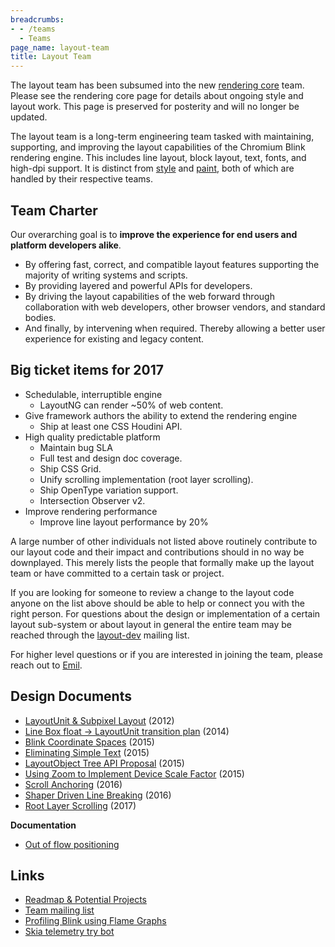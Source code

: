 ```yaml
---
breadcrumbs:
- - /teams
  - Teams
page_name: layout-team
title: Layout Team
---
```


The layout team has been subsumed into the new [rendering
core](//chromium.org/teams/rendering) team. Please see the rendering core page
for details about ongoing style and layout work.
This page is preserved for posterity and will no longer be updated.

The layout team is a long-term engineering team tasked with maintaining,
supporting, and improving the layout capabilities of the Chromium Blink
rendering engine. This includes line layout, block layout, text, fonts, and
high-dpi support. It is distinct from [style](/teams/style-team) and
[paint](/teams/paint-team), both of which are handled by their respective teams.

## Team Charter

Our overarching goal is to **improve the experience for end users and platform
developers alike**.

*   By offering fast, correct, and compatible layout features supporting
            the majority of writing systems and scripts.
*   By providing layered and powerful APIs for developers.
*   By driving the layout capabilities of the web forward through
            collaboration with web developers, other browser vendors, and
            standard bodies.
*   And finally, by intervening when required. Thereby allowing a better
            user experience for existing and legacy content.

## Big ticket items for 2017

*   Schedulable, interruptible engine
    *   LayoutNG can render ~50% of web content.
*   Give framework authors the ability to extend the rendering engine
    *   Ship at least one CSS Houdini API.
*   High quality predictable platform
    *   Maintain bug SLA
    *   Full test and design doc coverage.
    *   Ship CSS Grid.
    *   Unify scrolling implementation (root layer scrolling).
    *   Ship OpenType variation support.
    *   Intersection Observer v2.
*   Improve rendering performance
    *   Improve line layout performance by 20%

A large number of other individuals not listed above routinely contribute to our
layout code and their impact and contributions should in no way be downplayed.
This merely lists the people that formally make up the layout team or have
committed to a certain task or project.

If you are looking for someone to review a change to the layout code anyone on
the list above should be able to help or connect you with the right person. For
questions about the design or implementation of a certain layout sub-system or
about layout in general the entire team may be reached through the
[layout-dev](mailto:layout-dev@chromium.org) mailing list.

For higher level questions or if you are interested in joining the team, please
reach out to [Emil](mailto:eae@chromium.org).

## Design Documents

*   [LayoutUnit & Subpixel
            Layout](https://trac.webkit.org/wiki/LayoutUnit) (2012)
*   [Line Box float -&gt; LayoutUnit transition
            plan](https://docs.google.com/a/chromium.org/document/d/1fro9Drq78rYBwr6K9CPK-y0TDSVxlBuXl6A54XnKAyE/edit)
            (2014)
*   [Blink Coordinate
            Spaces](/developers/design-documents/blink-coordinate-spaces) (2015)
*   [Eliminating Simple
            Text](/teams/layout-team/eliminating-simple-text) (2015)
*   [LayoutObject Tree API
            Proposal](https://docs.google.com/document/d/1qc5Ni-TfCyvTi6DWBQQ_S_MWJlViJ-ikMEr1FSL0hRc/edit)
            (2015)
*   [Using Zoom to Implement Device Scale
            Factor](https://docs.google.com/document/d/1CZSCPzOYujdUMyChocwzOBPKxYAoTsEoezMye30Hdcs/)
            (2015)
*   [Scroll Anchoring](http:////bit.ly/scroll-anchoring) (2016)
*   [Shaper Driven Line
            Breaking](https://docs.google.com/document/d/1eMTBKTnWEMDu00uS2p8Xj-l9Pk7Kf0q5y3FbcCrWYjU/edit?usp=sharing)
            (2016)
*   [Root Layer
            Scrolling](https://docs.google.com/document/d/137p-8FcnRh3C3KXi_x4-fK-SOgj5qOMgarjsqQOn5QQ/)
            (2017)

**Documentation**

*   [Out of flow
            positioning](https://docs.google.com/document/d/1Qbgfx7vh2CTxa8CsYVS25tQWtkGdrN-D6TzPmYGZNtc/edit#heading=h.ndf3qdi6efu4)

## Links

*   [Readmap & Potential
            Projects](/teams/layout-team/potential-projects)
*   [Team mailing
            list](https://groups.google.com/a/chromium.org/forum/#!forum/layout-dev)
*   [Profiling Blink using Flame
            Graphs](/developers/profiling-flame-graphs)
*   [Skia telemetry try
            bot](http://skia-tree-status.appspot.com/skia-telemetry/chromium_try)
